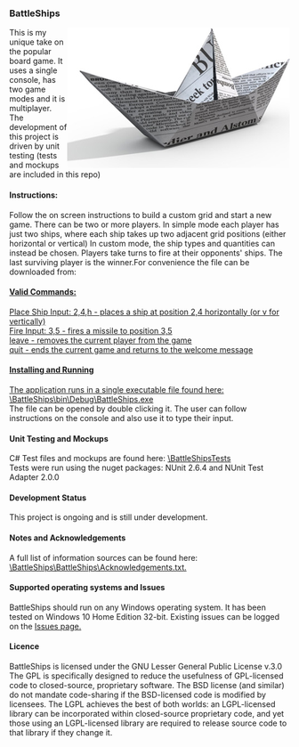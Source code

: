 <h3>BattleShips</h3>
<img src = "https://github.com/jeff1978/BattleShips/blob/master/BattleShips/BattleshipGameImage.jpg" align = right>
This is my unique take on the popular board game. It uses a single console, has two game modes and it is multiplayer.
<br>The development of this project is driven by unit testing (tests and mockups are included in this repo)

<h4>Instructions:</h4>
Follow the on screen instructions to build a custom grid and start a new game. There can be two or more players. In simple mode each player has just two ships, where each ship takes up two adjacent grid positions (either horizontal or vertical) In custom mode, the ship types and quantities can instead be chosen. Players take turns to fire at their opponents' ships. The last surviving player is the winner.For convenience the file can be downloaded from: <a href = "https://github.com/jeff1978/BattleShips/blob/master/BattleShips/bin/Debug/BattleShips.exe">
<br><h4>Valid Commands:</h4>
Place Ship Input: 2,4,h - places a ship at position 2,4 horizontally (or v for vertically)
<br>Fire Input: 3,5 - fires a missile to position 3,5
<br>leave - removes the current player from the game
<br>quit - ends the current game and returns to the welcome message
<h4>Installing and Running</h4>
The application runs in a single executable file found here: <a href = "https://github.com/jeff1978/BattleShips/blob/master/BattleShips/bin/Debug/BattleShips.exe">\BattleShips\bin\Debug\BattleShips.exe</a><br>The file can be opened by double clicking it. The user can follow instructions on the console and also use it to type their input.
<h4>Unit Testing and Mockups</h4>
C# Test files and mockups are found here: <a href = "https://github.com/jeff1978/BattleShips/tree/master/BattleShipsTests">\BattleShipsTests</a>
<br>Tests were run using the nuget packages: NUnit 2.6.4 and NUnit Test Adapter 2.0.0
<h4>Development Status</h4>
This project is ongoing and is still under development.
<h4>Notes and Acknowledgements</h4>
A full list of information sources can be found here: <a href = "https://github.com/jeff1978/BattleShips/blob/master/BattleShips/Acknowledgements.txt">\BattleShips\BattleShips\Acknowledgements.txt.</a>
<h4>Supported operating systems and Issues</h4>
BattleShips should run on any Windows operating system. It has been tested on Windows 10 Home Edition 32-bit. Existing issues can be logged on the <a href = "https://github.com/jeff1978/BattleShips/issues">Issues page.</a>
<h4>Licence</h4>
BattleShips is licensed under the GNU Lesser General Public License v.3.0<br>
The GPL is specifically designed to reduce the usefulness of GPL-licensed code to closed-source, proprietary software. The BSD license (and similar) do not mandate code-sharing if the BSD-licensed code is modified by licensees. The LGPL achieves the best of both worlds: an LGPL-licensed library can be incorporated within closed-source proprietary code, and yet those using an LGPL-licensed library are required to release source code to that library if they change it.
